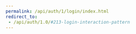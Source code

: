 ```yaml
---
permalink: /api/auth/1/login/index.html
redirect_to:
 - /api/auth/1.0/#213-login-interaction-pattern
---
```

